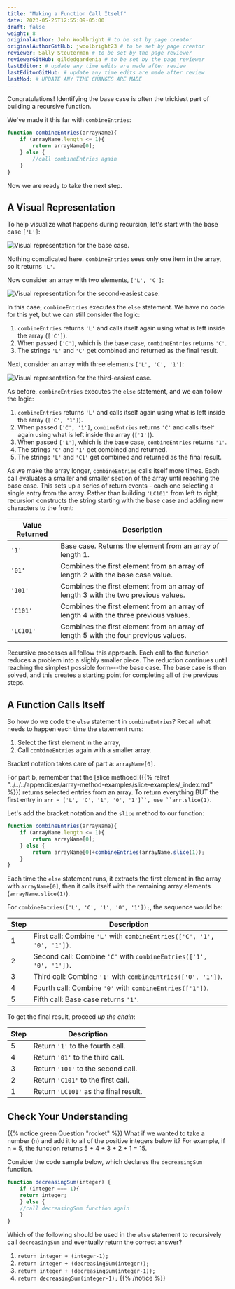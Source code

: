 ```yaml
---
title: "Making a Function Call Itself"
date: 2023-05-25T12:55:09-05:00
draft: false
weight: 8
originalAuthor: John Woolbright # to be set by page creator
originalAuthorGitHub: jwoolbright23 # to be set by page creator
reviewer: Sally Steuterman # to be set by the page reviewer
reviewerGitHub: gildedgardenia # to be set by the page reviewer
lastEditor: # update any time edits are made after review
lastEditorGitHub: # update any time edits are made after review
lastMod: # UPDATE ANY TIME CHANGES ARE MADE
---
```


Congratulations! Identifying the base case is often the trickiest part of building a recursive function.

We've made it this far with `combineEntries`:

```javascript
function combineEntries(arrayName){
    if (arrayName.length <= 1){
        return arrayName[0];
    } else {
        //call combineEntries again
    }
}
```

Now we are ready to take the next step.

## A Visual Representation

To help visualize what happens during recursion, let's start with the base case
`['L']`:

![Visual representation for the base case.](pictures/base-case-recursion.png?classes=border)

Nothing complicated here.  `combineEntries` sees only one item in the array,
so it returns `'L'`.

Now consider an array with two elements, `['L', 'C']`:

![Visual representation for the second-easiest case.](pictures/second-case-recursion.png?classes=border)

In this case, `combineEntries` executes the `else` statement. We have no
code for this yet, but we can still consider the logic:

1. `combineEntries` returns `'L'` and calls itself again using what is left inside the array (`['C']`).
1. When passed `['C']`, which is the base case, `combineEntries` returns `'C'`.
1. The strings `'L'` and `'C'` get combined and returned as the final result.

Next, consider an array with three elements `['L', 'C', '1']`:

![Visual representation for the third-easiest case.](pictures/third-case-recursion.png?classes=border)

As before, `combineEntries` executes the `else` statement, and we can
follow the logic:

1. `combineEntries` returns `'L'` and calls itself again using what is left inside the array (``['C', '1']``).
1. When passed `['C', '1']`, `combineEntries` returns `'C'` and calls itself again using what is left inside the array (`['1']`).
1. When passed `['1']`, which is the base case, `combineEntries` returns `'1'`.
1. The strings `'C'` and `'1'` get combined and returned.
1. The strings `'L'` and `'C1'` get combined and returned as the final result.

As we make the array longer, `combineEntries` calls itself more times. Each
call evaluates a smaller and smaller section of the array until reaching the
base case. This sets up a series of return events - each one selecting a
single entry from the array. Rather than building `'LC101'` from left to
right, recursion constructs the string starting with the base case and
adding new characters to the front:

| Value Returned | Description                                             |
|----------------|---------------------------------------------------------|
| `'1'`          | Base case. Returns the element from an array of length 1. |
| `'01'`         | Combines the first element from an array of length 2 with the base case value. |
| `'101'`        | Combines the first element from an array of length 3 with the two previous values. |
| `'C101'`       | Combines the first element from an array of length 4 with the three previous values. |
| `'LC101'`      | Combines the first element from an array of length 5 with the four previous values. |

Recursive processes all follow this approach. Each call to the function reduces
a problem into a slighly smaller piece. The reduction continues until reaching
the simplest possible form---the base case. The base case is then solved, and
this creates a starting point for completing all of the previous steps.

## A Function Calls Itself

So how do we code the `else` statement in `combineEntries`? Recall what
needs to happen each time the statement runs:

1. Select the first element in the array,
1. Call `combineEntries` again with a smaller array.

Bracket notation takes care of part a: `arrayName[0]`.

For part b, remember that the [slice methoed]({{% relref "../../../appendices/array-method-examples/slice-examples/_index.md" %}}) returns
selected entries from an array. To return everything BUT the first entry in
`arr = ['L', 'C', '1', '0', '1']``, use ``arr.slice(1)`.

Let's add the bracket notation and the ``slice`` method to our function:

```javascript
function combineEntries(arrayName){
    if (arrayName.length <= 1){
        return arrayName[0];
    } else {
        return arrayName[0]+combineEntries(arrayName.slice(1));
    }
}
```

Each time the `else` statement runs, it extracts the first element in the
array with `arrayName[0]`, then it calls itself with the remaining array
elements (`arrayName.slice(1)`).

For `combineEntries(['L', 'C', '1', '0', '1']);`, the sequence would be:

| Step | Description                                                 |
|------|-------------------------------------------------------------|
| 1    | First call: Combine `'L'` with `combineEntries(['C', '1', '0', '1'])`. |
| 2    | Second call: Combine `'C'` with `combineEntries(['1', '0', '1'])`. |
| 3    | Third call: Combine `'1'` with `combineEntries(['0', '1'])`. |
| 4    | Fourth call: Combine `'0'` with `combineEntries(['1'])`. |
| 5    | Fifth call: Base case returns `'1'`. |

To get the final result, proceed *up the chain*:

| Step | Description                 |
|------|-----------------------------|
| 5    | Return `'1'` to the fourth call. |
| 4    | Return `'01'` to the third call. |
| 3    | Return `'101'` to the second call. |
| 2    | Return `'C101'` to the first call. |
| 1    | Return `'LC101'` as the final result. |

## Check Your Understanding

{{% notice green Question "rocket" %}}
What if we wanted to take a number (n) and add it to all of the positive integers below it?
For example, if n = 5, the function returns 5 + 4 + 3 + 2 + 1 = 15.

Consider the code sample below, which declares the `decreasingSum` function.

```javascript
function decreasingSum(integer) {
    if (integer === 1){
    return integer;
    } else {
    //call decreasingSum function again
    }
}
```

Which of the following should be used in the `else` statement to recursively call `decreasingSum`
and eventually return the correct answer?

1. `return integer + (integer-1);`
1. `return integer + (decreasingSum(integer));`
1. `return integer + (decreasingSum(integer-1));`
1. `return decreasingSum(integer-1);`
{{% /notice %}}